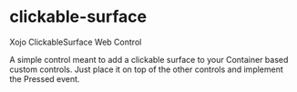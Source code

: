 # clickable-surface
Xojo ClickableSurface Web Control

A simple control meant to add a clickable surface to your Container based custom controls. Just place it on top of the other controls and implement the Pressed event.
